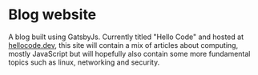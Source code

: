 # Blog website

A blog built using GatsbyJs. Currently titled "Hello Code" and hosted at [hellocode.dev](https://hellocode.dev), this site will contain a mix of articles about computing, mostly JavaScript but will hopefully also contain some more fundamental topics such as linux, networking and security.
